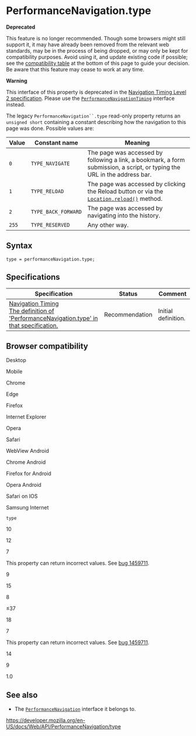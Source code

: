 PerformanceNavigation.type
==========================

**Deprecated**

This feature is no longer recommended. Though some browsers might still support it, it may have already been removed from the relevant web standards, may be in the process of being dropped, or may only be kept for compatibility purposes. Avoid using it, and update existing code if possible; see the [compatibility table](#browser_compatibility) at the bottom of this page to guide your decision. Be aware that this feature may cease to work at any time.

**Warning**

This interface of this property is deprecated in the [Navigation Timing Level 2 specification](https://w3c.github.io/navigation-timing/#obsolete). Please use the [`PerformanceNavigationTiming`](../performancenavigationtiming) interface instead.

The legacy `PerformanceNavigation``.type` read-only property returns an `unsigned short` containing a constant describing how the navigation to this page was done. Possible values are:

<table><thead><tr class="header"><th>Value</th><th>Constant name</th><th>Meaning</th></tr></thead><tbody><tr class="odd"><td><code>0</code></td><td><code>TYPE_NAVIGATE</code></td><td>The page was accessed by following a link, a bookmark, a form submission, a script, or typing the URL in the address bar.</td></tr><tr class="even"><td><code>1</code></td><td><code>TYPE_RELOAD</code></td><td>The page was accessed by clicking the Reload button or via the <a href="../location/reload"><code>Location.reload()</code></a> method.</td></tr><tr class="odd"><td><code>2</code></td><td><code>TYPE_BACK_FORWARD</code></td><td>The page was accessed by navigating into the history.</td></tr><tr class="even"><td><code>255</code></td><td><code>TYPE_RESERVED</code></td><td>Any other way.</td></tr></tbody></table>

Syntax
------

    type = performanceNavigation.type;

Specifications
--------------

<table><thead><tr class="header"><th>Specification</th><th>Status</th><th>Comment</th></tr></thead><tbody><tr class="odd"><td><a href="https://www.w3.org/TR/navigation-timing/#dom-performancenavigation-type">Navigation Timing<br />
<span class="small">The definition of 'PerformanceNavigation.type' in that specification.</span></a></td><td><span class="spec-rec">Recommendation</span></td><td>Initial definition.</td></tr></tbody></table>

Browser compatibility
---------------------

Desktop

Mobile

Chrome

Edge

Firefox

Internet Explorer

Opera

Safari

WebView Android

Chrome Android

Firefox for Android

Opera Android

Safari on IOS

Samsung Internet

`type`

10

12

7

This property can return incorrect values. See [bug 1459711](https://bugzil.la/1459711).

9

15

8

≤37

18

7

This property can return incorrect values. See [bug 1459711](https://bugzil.la/1459711).

14

9

1.0

See also
--------

-   The [`PerformanceNavigation`](../performancenavigation) interface it belongs to.

<a href="https://developer.mozilla.org/en-US/docs/Web/API/PerformanceNavigation/type" class="_attribution-link">https://developer.mozilla.org/en-US/docs/Web/API/PerformanceNavigation/type</a>
